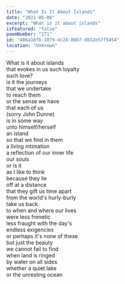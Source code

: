 ```yaml
---
title: "What Is It About Islands"
date: "2021-05-06"
excerpt: "What is it about islands"
isFeatured: "false"
poemNumber: "271"
id: "486a16fb-1079-4c28-86b7-d832e57f5454"
location: "Unknown"
---
```


What is it about islands  
that evokes in us such loyalty  
such love?  
is it the journeys  
that we undertake  
to reach them  
or the sense we have  
that each of us  
(sorry John Dunne)  
is in some way  
unto himself/herself  
an island  
so that we find in them  
a living intimation  
a reflection of our inner life  
our souls  
or is it  
as I like to think  
because they lie  
off at a distance  
that they gift us time apart  
from the world's hurly-burly  
take us back  
to when and where our lives  
were less frenetic  
less fraught with the day's  
endless exigencies  
or perhaps it's none of these  
but just the beauty  
we cannot fail to find  
when land is ringed  
by water on all sides  
whether a quiet lake  
or the unresting ocean
